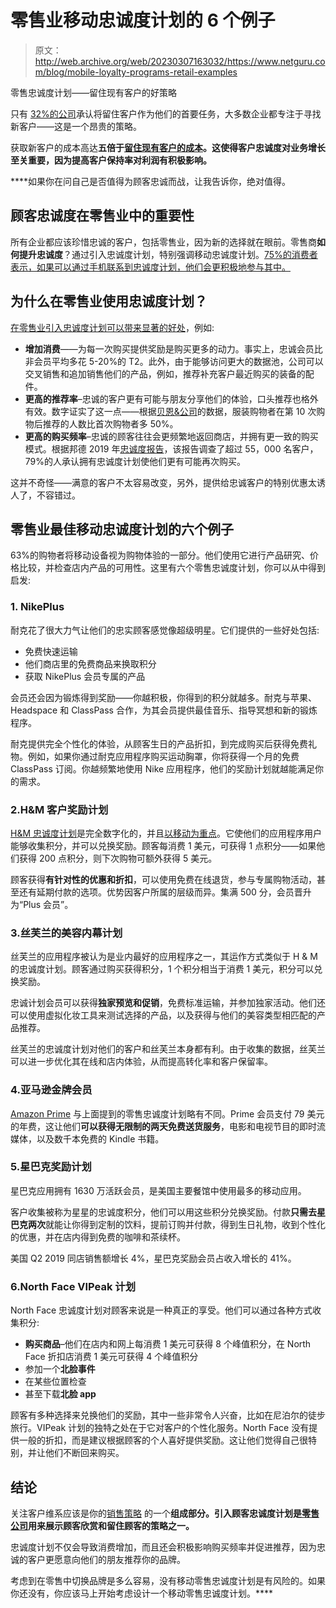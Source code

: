 # 零售业移动忠诚度计划的 6 个例子

> 原文：<http://web.archive.org/web/20230307163032/https://www.netguru.com/blog/mobile-loyalty-programs-retail-examples>

 零售忠诚度计划——留住现有客户的好策略

只有 [32%的公司](http://web.archive.org/web/20221201174214/https://smallbiztrends.com/2016/10/customer-retention-statistics.html)承认将留住客户作为他们的首要任务，大多数企业都专注于寻找新客户——这是一个昂贵的策略。

获取新客户的成本高达[](http://web.archive.org/web/20221201174214/https://smallbiztrends.com/2016/10/customer-retention-statistics.html)****五倍于[留住现有客户的成本](http://web.archive.org/web/20221201174214/https://www.netguru.com/blog/user-retention-in-mobile-app)。这使得客户忠诚度对业务增长至关重要，因为提高客户保持率对利润有积极影响。****

 ****如果你在问自己是否值得为顾客忠诚而战，让我告诉你，绝对值得。

## 顾客忠诚度在零售业中的重要性

所有企业都应该珍惜忠诚的客户，包括零售业，因为新的选择就在眼前。零售商**如何提升忠诚度**？通过引入忠诚度计划，特别强调移动忠诚度计划。[75%的消费者表示，如果可以通过手机联系到忠诚度计划，他们会更积极地参与其中。](http://web.archive.org/web/20221201174214/https://codebroker.com/resources2/doc/CodeBroker_2018_Mobile_Loyalty_Survey_Results.pdf)

## 为什么在零售业使用忠诚度计划？

[在零售业引入忠诚度计划可以带来显著的好处](http://web.archive.org/web/20221201174214/https://www.netguru.com/industries/retail)，例如:

*   **增加消费**——为每一次购买提供奖励是购买更多的动力。事实上，忠诚会员比非会员平均多花 5-20%的 T2。此外，由于能够访问更大的数据池，公司可以交叉销售和追加销售他们的产品，例如，推荐补充客户最近购买的装备的配件。
*   **更高的推荐率**–忠诚的客户更有可能与朋友分享他们的体验，口头推荐也格外有效。数字证实了这一点——根据[贝恩&公司](http://web.archive.org/web/20221201174214/http://www2.bain.com/Images/Value_online_customer_loyalty_you_capture.pdf)的数据，服装购物者在第 10 次购物后推荐的人数比首次购物者多 50%。
*   **更高的购买频率**–忠诚的顾客往往会更频繁地返回商店，并拥有更一致的购买模式。根据邦德 2019 年[忠诚度报告](http://web.archive.org/web/20221201174214/https://cdn2.hubspot.net/hubfs/352767/TLR%202019/Bond_US%20TLR19%20Exec%20Summary%20Launch%20Edition.pdf)，该报告调查了超过 55，000 名客户，79%的人承认拥有忠诚度计划使他们更有可能再次购买。

这并不奇怪——满意的客户不太容易改变，另外，提供给忠诚客户的特别优惠太诱人了，不容错过。

## 零售业最佳移动忠诚度计划的六个例子

63%的购物者将移动设备视为购物体验的一部分。他们使用它进行产品研究、价格比较，并检查店内产品的可用性。这里有六个零售忠诚度计划，你可以从中得到启发:

### 1\. NikePlus

耐克花了很大力气让他们的忠实顾客感觉像超级明星。它们提供的一些好处包括:

*   免费快速运输
*   他们商店里的免费商品来换取积分
*   获取 NikePlus 会员专属的产品

会员还会因为锻炼得到奖励——你越积极，你得到的积分就越多。耐克与苹果、Headspace 和 ClassPass 合作，为其会员提供最佳音乐、指导冥想和新的锻炼程序。

耐克提供完全个性化的体验，从顾客生日的产品折扣，到完成购买后获得免费礼物。例如，如果你通过耐克应用程序购买运动胸罩，你将获得一个月的免费 ClassPass 订阅。你越频繁地使用 Nike 应用程序，他们的奖励计划就越能满足你的需求。

### 2.H&M 客户奖励计划

[H&M 忠诚度计划](http://web.archive.org/web/20221201174214/https://www2.hm.com/en_us/member/info.html)是完全数字化的，并且[以移动为重点](http://web.archive.org/web/20221201174214/https://www.netguru.com/services/mobile-development)。它使他们的应用程序用户能够收集积分，并可以兑换奖励。顾客每消费 1 美元，可获得 1 点积分——如果他们获得 200 点积分，则下次购物可额外获得 5 美元。

顾客获得**有针对性的优惠和折扣**，可以使用免费在线退货，参与专属购物活动，甚至还有延期付款的选项。优势因客户所属的层级而异。集满 500 分，会员晋升为“Plus 会员”。

### 3.丝芙兰的美容内幕计划

丝芙兰的应用程序被认为是业内最好的应用程序之一，其运作方式类似于 H & M 的忠诚度计划。顾客通过购买获得积分，1 个积分相当于消费 1 美元，积分可以兑换奖励。

忠诚计划会员可以获得**独家预览和促销**，免费标准运输，并参加独家活动。他们还可以使用虚拟化妆工具来测试选择的产品，以及获得与他们的美容类型相匹配的产品推荐。

丝芙兰的忠诚度计划对他们的客户和丝芙兰本身都有利。由于收集的数据，丝芙兰可以进一步优化其在线和店内体验，从而提高转化率和客户保留率。

### 4.亚马逊金牌会员

[Amazon Prime](http://web.archive.org/web/20221201174214/https://www.amazon.com/amazonprime?_encoding=UTF8&ref_=nav_logo_prime_join) 与上面提到的零售忠诚度计划略有不同。Prime 会员支付 79 美元的年费，这让他们**可以获得无限制的两天免费送货服务**，电影和电视节目的即时流媒体，以及数千本免费的 Kindle 书籍。

### 5.星巴克奖励计划

星巴克应用拥有 1630 万活跃会员，是美国主要餐馆中使用最多的移动应用。

客户收集被称为星星的忠诚度积分，他们可以用这些积分兑换奖励。付款**只需去星巴克两次**就能让你得到定制的饮料，提前订购并付款，得到生日礼物，收到个性化的优惠，并在店内得到免费的咖啡和茶续杯。

美国 Q2 2019 同店销售额增长 4%，星巴克奖励会员占收入增长的 41%。

### 6.North Face VIPeak 计划

North Face 忠诚度计划对顾客来说是一种真正的享受。他们可以通过各种方式收集积分:

*   **购买商品**–他们在店内和网上每消费 1 美元可获得 8 个峰值积分，在 North Face 折扣店消费 1 美元可获得 4 个峰值积分
*   参加一个**北脸事件**
*   在某些位置检查
*   甚至下载**北脸 app**

顾客有多种选择来兑换他们的奖励，其中一些非常令人兴奋，比如在尼泊尔的徒步旅行。VIPeak 计划的独特之处在于它对客户的个性化服务。North Face 没有提供一般的折扣，而是建议根据顾客的个人喜好提供奖励。这让他们觉得自己很特别，并让他们不断回来购买。

## 结论

关注客户维系应该是你的[销售策略](http://web.archive.org/web/20221201174214/https://www.netguru.com/blog/how-artificial-intelligence-accelerates-sales-cycles-machine-learning-for-sales-reps) 的一个**组成部分。引入顾客忠诚度计划是[零售公司](/web/20221201174214/https://www.netguru.com/blog/smart-retail-solutions)用来展示顾客欣赏和留住顾客的策略之一。**

忠诚度计划不仅会导致消费增加，而且还会积极影响购买频率并促进推荐，因为忠诚的客户更愿意向他们的朋友推荐你的品牌。

考虑到在零售中切换品牌是多么容易，没有移动零售忠诚度计划是有风险的。如果你还没有，你应该马上开始考虑设计一个移动零售忠诚度计划。****